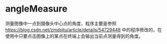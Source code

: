 # angleMeasure
测量图像中一点到摄像头中心点的角度，程序主要是参照 https://blog.csdn.net/zmdsjtu/article/details/54729448 中的程序修改的，在使用中只要点击图像上的某点在终端上会输出当前点测量得到的角度。

